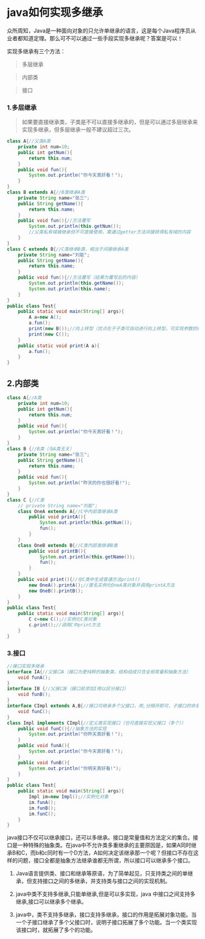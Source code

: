 # java如何实现多继承

 众所周知，Java是一种面向对象的只允许单继承的语言，这是每个Java程序员从业者都知道定理。那么可不可以通过一些手段实现多继承呢？答案是可以！

实现多继承有三个方法：

> 多层继承

> 内部类

> 接口

### 1.多层继承

>如果要直接继承类，子类是不可以直接多继承的，但是可以通过多层继承来实现多继承，但多层继承一般不建议超过三次。

```java
class A{//父类A类
    private int num=10;
    public int getNum(){
        return this.num;
    }
    public void fun(){
        System.out.println("你今天真好看！");
    }
}
class B extends A{//B类继承A类
    private String name="张三";
    public String getName(){
        return this.name;
    }
    public void fun(){//方法覆写
        System.out.println(this.getNum());
        //父类私有域被继承但不可直接使用，需通过getter方法间接获得私有域的内容
    }
}
class C extends B{//C类继承B类，相当于间接继承A类
    private String name="刘能";
    public String getName(){
        return this.name;
    }
    public void fun(){//方法覆写（结果为覆写后的内容）
        System.out.println(this.getName());
        System.out.println(this.name);
    }
}
public class Test{
    public static void main(String[] args){
        A a=new A();
        a.fun();
        print(new B());//向上转型（优点在于子类可自动进行向上转型，可实现参数的统一）
        print(new C());
    }
    public static void print(A a){
        a.fun();
    }
}
```

## 2.内部类

```java
class A{//A类
    private int num=10;
    public int getNum(){
        return this.num;
    }
    public void fun(){
        System.out.println("你今天真好看！");
    }
}
class B {//B类（与A类无关）
    private String name="张三";
    public String getName(){
        return this.name;
    }
    public void fun(){
        System.out.println("昨天的你也很好看!");
    }
}
class C {//C类
    // private String name="刘能";
    class OneA extends A{//C中内部类继承A类
        public void printA(){
            System.out.println(this.getNum());
            fun();
        }
    }
    class OneB extends B{//C类内部类继承B类
        public void printB(){
            System.out.println(this.getName());
            fun();
        }
    }
    public void print(){//在C类中生成普通方法print()
        new OneA().printA();//匿名实例化OneA类对象并调用printA方法
        new OneB().printB();
    }
}
public class Test{
    public static void main(String[] args){
        C c=new C();//实例化C类对象
        c.print();//调用C中print方法
    }
}
```

### 3.接口

```java
//接口实现多继承
interface IA{//父接口A（接口为更纯粹的抽象类，结构组成只含全局常量和抽象方法）
    void funA();
}
interface IB {//父接口B（接口前添加I用以区分接口）
    void funB();
}
interface CImpl extends A,B{//接口可继承多个父接口，用,分隔开即可，子接口的命名可选择较为重要的父接口进行命名或自行命名，一般子接口后添加Impl用以区分
    void funC();
}
class Impl implements CImpl{//定义类实现接口（也可直接实现父接口（多个））
    public void funC(){//抽象方法的实现
        System.out.println("你昨天真好看！");
    }
    public void funA(){
        System.out.println("你今天真好看！");
    }
    public void funB(){
        System.out.println("你明天真好看!");
    }
}
public class Test{
    public static void main(String[] args){
        Impl im=new Impl();//实例化对象
        im.funA();
        im.funB();
        im.funC();
    }
}
```

java接口不仅可以继承接口，还可以多继承。接口是常量值和方法定义的集合。接口是一种特殊的抽象类。在java中不允许类多重继承的主要原因是，如果A同时继承B和C，而b和c同时有一个D方法，A如何决定该继承那一个呢？但接口不存在这样的问题，接口全都是抽象方法继承谁都无所谓，所以接口可以继承多个接口。

1. Java语言提供类、接口和继承等原语，为了简单起见，只支持类之间的单继承，但支持接口之间的多继承，并支持类与接口之间的实现机制。

2. java中类不支持多继承,只能单继承,但是可以多实现，java 中接口之间支持多继承,接口可以继承多个继承。

3. java中，类不支持多继承，接口支持多继承，接口的作用是拓展对象功能。当一个子接口继承了多个父接口时，说明子接口拓展了多个功能。当一个类实现该接口时，就拓展了多个的功能。